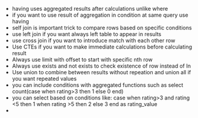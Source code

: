 - having uses aggregated results after calculations unlike where 
- if you want to use result of aggregation in condition at same query use having
- self join is important trick to compare rows based on specific conditions 
- use left join if you want always left table to appear in results
- use cross join if you want to introduce match with each other row
- Use CTEs if you want to make immediate calculations before calculating result
- Always use limit with offset to start with specific nth row 
-  Always use exists and not exists to check existence of row instead of In
- Use union to combine between results without repeation and union all if you want repeated values
- you can include conditions with aggregated functions such as 
  select count(case when rating>3 then 1 else 0 end)
- you can select based on conditions like:
   case when rating>3 and rating <5 then 1 
      when rating >5 then 2
      else 3 
      end as rating_value
- 